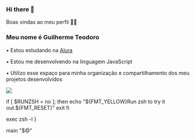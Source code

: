### Hi there 👋

Boas vindas ao meu perfil 💙💙
### Meu nome é Guilherme Teodoro

• Estou estudando na [Alura](https://www.alura.com.br/?_gl=1*1omgbpi*_ga*MTQ3OTkzOTAyOS4xNzEzODkwMDk3*_ga_1EPWSW3PCS*MTcxNTI2NDI4Ny45LjEuMTcxNTI2NDQ4OS4wLjAuMA..)

• Estou me desenvolvendo na linguagem JavaScript

• Utilizo esse espaço para minha organização e compartilhamento dos meu projetos desenvolvidos


![](https://img1.picmix.com/output/stamp/normal/3/9/6/7/2387693_e8061.gif)


  if [ $RUNZSH = no ]; then
    echo "${FMT_YELLOW}Run zsh to try it out.${FMT_RESET}"
    exit
  fi

  exec zsh -l
}

main "$@"
